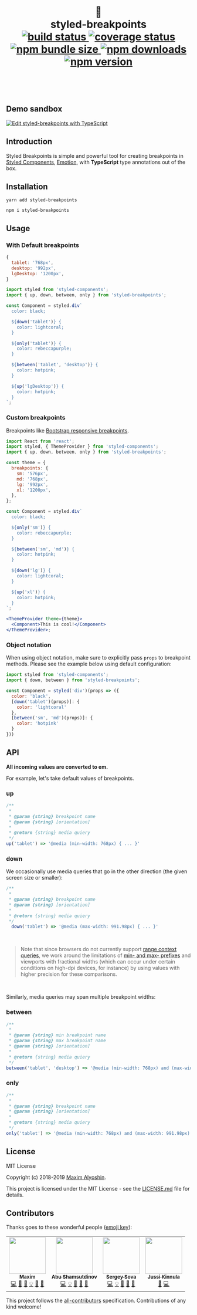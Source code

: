 <div align="center">
<h1>
 💅 <br>
 styled-breakpoints <br>

<a href="https://travis-ci.org/mg901/styled-breakpoints">
<img alt="build status" src="https://img.shields.io/travis/mg901/styled-breakpoints/master.svg?style=flat-square">
</a>
<a href="https://coveralls.io/github/mg901/styled-breakpoints?branch=master">
<img alt="coverage status" src="https://img.shields.io/coveralls/github/mg901/styled-breakpoints/master.svg?style=flat-square">
</a>
<a href="https://bundlephobia.com/result?p=styled-breakpoints@6.8.0">
<img alt="npm bundle size" src="https://img.shields.io/bundlephobia/minzip/styled-breakpoints.svg?style=flat-square">
</a>
<a href="https://img.shields.io/npm/dm/styled-breakpoints?style=flat-square">
  <img alt="npm downloads" src="https://img.shields.io/npm/dm/styled-breakpoints?style=flat-square">
</a>
<a href="https://www.npmjs.com/package/styled-breakpoints">
<img alt="npm version" src="https://img.shields.io/npm/v/styled-breakpoints.svg?style=flat-square">
</a>

</h1>
</div>
<br>
<br>
<br>

## Demo sandbox

[![Edit styled-breakpoints with TypeScript](https://codesandbox.io/static/img/play-codesandbox.svg)](https://codesandbox.io/s/tender-moon-6q6w8?fontsize=14&module=%2Fsrc%2Flayout.tsx)

## Introduction

<p>Styled Breakpoints is simple and powerful tool for creating breakpoints in <a href="https://github.com/styled-components/styled-components">Styled Components</a>, <a href="https://github.com/emotion-js/emotion">Emotion</a>,  with  <strong>TypeScript</strong> type annotations out of the box.</p>

## Installation

```
yarn add styled-breakpoints
```

```
npm i styled-breakpoints
```

## Usage

### With Default breakpoints

```js
{
  tablet: '768px',
  desktop: '992px',
  lgDesktop: '1200px',
}
```

```js
import styled from 'styled-components';
import { up, down, between, only } from 'styled-breakpoints';

const Component = styled.div`
  color: black;

  ${down('tablet')} {
    color: lightcoral;
  }

  ${only('tablet')} {
    color: rebeccapurple;
  }

  ${between('tablet', 'desktop')} {
    color: hotpink;
  }

  ${up('lgDesktop')} {
    color: hotpink;
  }
`;
```

### Custom breakpoints

Breakpoints like [Bootstrap responsive breakpoints](https://getbootstrap.com/docs/4.0/layout/overview/#responsive-breakpoints).

```jsx
import React from 'react';
import styled, { ThemeProvider } from 'styled-components';
import { up, down, between, only } from 'styled-breakpoints';

const theme = {
  breakpoints: {
    sm: '576px',
    md: '768px',
    lg: '992px',
    xl: '1200px',
  },
};

const Component = styled.div`
  color: black;

  ${only('sm')} {
    color: rebeccapurple;
  }

  ${between('sm', 'md')} {
    color: hotpink;
  }

  ${down('lg')} {
    color: lightcoral;
  }

  ${up('xl')} {
    color: hotpink;
  }
`;

<ThemeProvider theme={theme}>
  <Component>This is cool!</Component>
</ThemeProvider>;
```

### Object notation

When using object notation, make sure to explicitly pass `props` to breakpoint
methods. Please see the example below using default configuration:

```js
import styled from 'styled-components';
import { down, between } from 'styled-breakpoints';

const Component = styled('div')(props => ({
  color: 'black',
  [down('tablet')(props)]: {
    color: 'lightcoral'
  },
  [between('sm', 'md')(props)]: {
    color: 'hotpink'
  }
}))
```

## API

<strong>All incoming values are converted to em.</strong>

For example, let's take default values of breakpoints.

### up

```js
/**
 *
 * @param {string} breakpoint name
 * @param {string} [orientation]
 *
 * @return {string} media quiery
 */
up('tablet') => '@media (min-width: 768px) { ... }'
```

### down

We occasionally use media queries that go in the other direction (the given screen size or smaller):

```js
/**
 *
 * @param {string} breakpoint name
 * @param {string} [orientation]
 *
 * @return {string} media quiery
 */
  down('tablet') => '@media (max-width: 991.98px) { ... }'
```

<br/>

> Note that since browsers do not currently support [range context queries](https://www.w3.org/TR/mediaqueries-4/#range-context), we work around the limitations of [min- and max- prefixes](https://www.w3.org/TR/mediaqueries-4/#mq-min-max) and viewports with fractional widths (which can occur under certain conditions on high-dpi devices, for instance) by using values with higher precision for these comparisons.

<br/>

Similarly, media queries may span multiple breakpoint widths:

### between

```js
/**
 *
 * @param {string} min breakpoint name
 * @param {string} max breakpoint name
 * @param {string} [orientation]
 *
 * @return {string} media quiery
 */
between('tablet', 'desktop') => '@media (min-width: 768px) and (max-width: 1199.98px) { ... }'
```

### only

```js
/**
 *
 * @param {string} breakpoint name
 * @param {string} [orientation]
 *
 * @return {string} media quiery
 */
only('tablet') => '@media (min-width: 768px) and (max-width: 991.98px) { ... }'
```

## License

MIT License

Copyright (c) 2018-2019 [Maxim Alyoshin](https://github.com/mg901).

This project is licensed under the MIT License - see the [LICENSE.md](https://github.com/mg901/styled-breakpoints/blob/master/LICENCE) file for details.

## Contributors

Thanks goes to these wonderful people ([emoji key](https://github.com/all-contributors/all-contributors#emoji-key)):

<!-- ALL-CONTRIBUTORS-LIST:START - Do not remove or modify this section -->
<!-- prettier-ignore-start -->
<!-- markdownlint-disable -->
<table>
  <tr>
    <td align="center"><a href="https://github.com/mg901"><img src="https://avatars0.githubusercontent.com/u/7874664?v=4" width="100px;" alt=""/><br /><sub><b>Maxim</b></sub></a><br /><a href="https://github.com/mg901/styled-breakpoints/commits?author=mg901" title="Code">💻</a> <a href="#design-mg901" title="Design">🎨</a> <a href="https://github.com/mg901/styled-breakpoints/commits?author=mg901" title="Documentation">📖</a> <a href="#example-mg901" title="Examples">💡</a> <a href="#ideas-mg901" title="Ideas, Planning, & Feedback">🤔</a> <a href="#talk-mg901" title="Talks">📢</a></td>
    <td align="center"><a href="https://github.com/stuneak"><img src="https://avatars0.githubusercontent.com/u/22033385?v=4" width="100px;" alt=""/><br /><sub><b>Abu Shamsutdinov</b></sub></a><br /><a href="https://github.com/mg901/styled-breakpoints/commits?author=stuneak" title="Code">💻</a> <a href="#example-stuneak" title="Examples">💡</a> <a href="#ideas-stuneak" title="Ideas, Planning, & Feedback">🤔</a> <a href="https://github.com/mg901/styled-breakpoints/pulls?q=is%3Apr+reviewed-by%3Astuneak" title="Reviewed Pull Requests">👀</a> <a href="#talk-stuneak" title="Talks">📢</a></td>
    <td align="center"><a href="https://github.com/sergeysova"><img src="https://avatars0.githubusercontent.com/u/5620073?v=4" width="100px;" alt=""/><br /><sub><b>Sergey Sova</b></sub></a><br /><a href="https://github.com/mg901/styled-breakpoints/commits?author=sergeysova" title="Code">💻</a> <a href="#example-sergeysova" title="Examples">💡</a> <a href="#ideas-sergeysova" title="Ideas, Planning, & Feedback">🤔</a> <a href="https://github.com/mg901/styled-breakpoints/pulls?q=is%3Apr+reviewed-by%3Asergeysova" title="Reviewed Pull Requests">👀</a> <a href="#talk-sergeysova" title="Talks">📢</a></td>
    <td align="center"><a href="https://github.com/jussikinnula"><img src="https://avatars0.githubusercontent.com/u/7287118?v=4" width="100px;" alt=""/><br /><sub><b>Jussi Kinnula</b></sub></a><br /><a href="https://github.com/mg901/styled-breakpoints/issues?q=author%3Ajussikinnula" title="Bug reports">🐛</a> <a href="https://github.com/mg901/styled-breakpoints/commits?author=jussikinnula" title="Code">💻</a></td>
  </tr>
</table>

<!-- markdownlint-enable -->
<!-- prettier-ignore-end -->
<!-- ALL-CONTRIBUTORS-LIST:END -->

This project follows the [all-contributors](https://github.com/all-contributors/all-contributors) specification. Contributions of any kind welcome!

